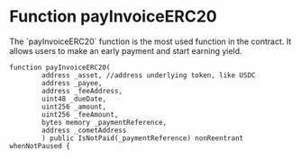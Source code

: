 # Function payInvoiceERC20

The \`payInvoiceERC20\` function is the most used function in the contract. It allows users to make an early payment and start earning yield.

```solidity
function payInvoiceERC20(
        address _asset, //address underlying token, like USDC
        address _payee,
        address _feeAddress,
        uint48 _dueDate,
        uint256 _amount,
        uint256 _feeAmount,
        bytes memory _paymentReference,
        address _cometAddress
        ) public IsNotPaid(_paymentReference) nonReentrant whenNotPaused {
```
